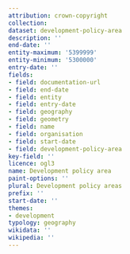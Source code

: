 ```yaml
---
attribution: crown-copyright
collection:
dataset: development-policy-area
description: ''
end-date: ''
entity-maximum: '5399999'
entity-minimum: '5300000'
entry-date: ''
fields:
- field: documentation-url
- field: end-date
- field: entity
- field: entry-date
- field: geography
- field: geometry
- field: name
- field: organisation
- field: start-date
- field: development-policy-area
key-field: ''
licence: ogl3
name: Development policy area
paint-options: ''
plural: Development policy areas
prefix: ''
start-date: ''
themes:
- development
typology: geography
wikidata: ''
wikipedia: ''
---
```

